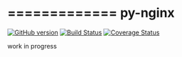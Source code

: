 =============
py-nginx
=============

[![GitHub version](https://badge.fury.io/gh/vvojvoda%2Fpy-nginx.svg)](http://badge.fury.io/gh/vvojvoda%2Fpy-nginx)
[![Build Status](https://travis-ci.org/vvojvoda/py-nginx.png?branch=master)](https://travis-ci.org/vvojvoda/py-nginx)
[![Coverage Status](https://coveralls.io/repos/vvojvoda/py-nginx/badge.png?branch=master)](https://coveralls.io/r/vvojvoda/py-nginx?branch=master)

work in progress
